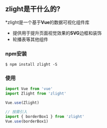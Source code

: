 ## zlight是干什么的?

*zlight是一个基于**Vue**的数据可视化组件库
* 提供用于提升页面视觉效果的**SVG**边框和装饰
* 轮播表等其他组件

### npm安装

```shell
$ npm install zlight -S
```

### 使用

```js
import Vue from 'vue'
import Zlight from 'zlight'

Vue.use(Zlight)

// 按需引入
import { borderBox1 } from 'zlight'
Vue.use(borderBox1)
```